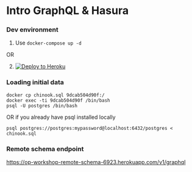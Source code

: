 # Intro GraphQL & Hasura

### Dev environment

1. Use `docker-compose up -d`

OR

2. [![Deploy to
Heroku](https://www.herokucdn.com/deploy/button.svg)](https://heroku.com/deploy?template=https://github.com/hasura/graphql-engine-heroku)

### Loading initial data

```
docker cp chinook.sql 9dcab504d90f:/
docker exec -ti 9dcab504d90f /bin/bash
psql -U postgres /bin/bash
```

OR if you already have psql installed locally

```
psql postgres://postgres:mypassword@localhost:6432/postgres < chinook.sql
```

### Remote schema endpoint

https://op-workshop-remote-schema-6923.herokuapp.com/v1/graphql

